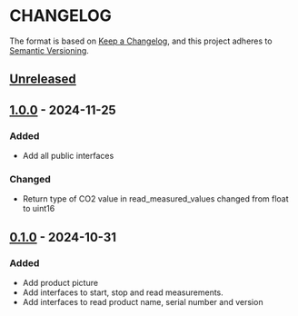 # CHANGELOG

The format is based on [Keep a Changelog](https://keepachangelog.com/en/1.0.0/),
and this project adheres to [Semantic Versioning](https://semver.org/spec/v2.0.0.html).

## [Unreleased] 

## [1.0.0] - 2024-11-25

### Added

- Add all public interfaces
### Changed

- Return type of CO2 value in read_measured_values changed from float to uint16
## [0.1.0] - 2024-10-31

### Added

- Add product picture
- Add interfaces to start, stop and read measurements.
- Add interfaces to read product name, serial number and version

[Unreleased]: https://github.com/Sensirion/embedded-i2c-sen66/compare/1.0.0...HEAD
[1.0.0]: https://github.com/Sensirion/embedded-i2c-sen66/compare/0.1.0...1.0.0
[0.1.0]: https://github.com/Sensirion/embedded-i2c-sen66/releases/tag/0.1.0